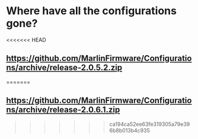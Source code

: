 # Where have all the configurations gone?

<<<<<<< HEAD
## https://github.com/MarlinFirmware/Configurations/archive/release-2.0.5.2.zip
=======
## https://github.com/MarlinFirmware/Configurations/archive/release-2.0.6.1.zip
>>>>>>> ca194ca52ee63fe319305a79e396b8b013b4c935
